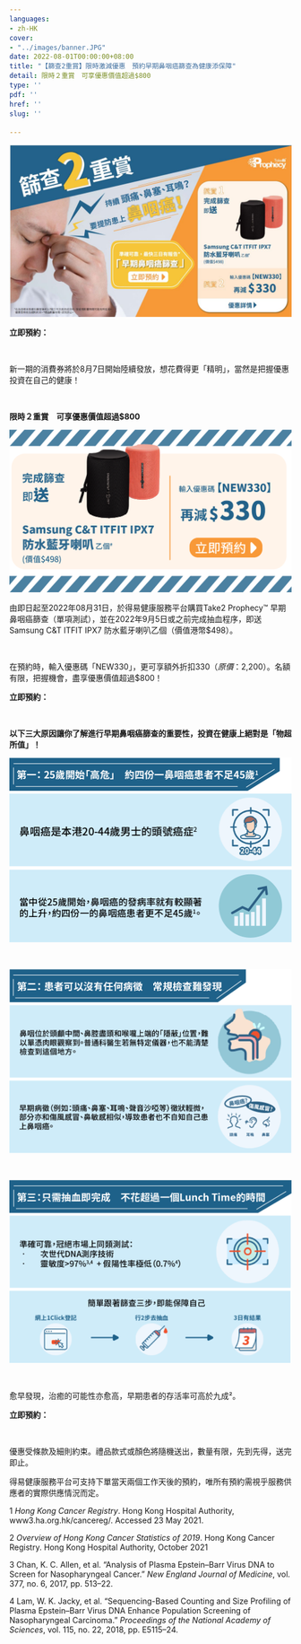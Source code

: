 ```yaml
---
languages:
- zh-HK
cover:
- "../images/banner.JPG"
date: 2022-08-01T00:00:00+08:00
title: "【篩查2重賞】限時激減優惠　預約早期鼻咽癌篩查為健康添保障"
detail: 限時２重賞　可享優惠價值超過$800
type: ''
pdf: ''
href: ''
slug: ''

---
```

![](../images/banner.JPG)

**立即預約：**

<br/>

新一期的消費券將於8月7日開始陸續發放，想花費得更「精明」，當然是把握優惠投資在自己的健康！

<br/>

**限時２重賞　可享優惠價值超過$800**

![](../images/asset-13.png)

由即日起至2022年08月31日，於得易健康服務平台購買Take2 Prophecy™ 早期鼻咽癌篩查（單項測試），並在2022年9月5日或之前完成抽血程序，即送Samsung C&T ITFIT IPX7 防水藍牙喇叭乙個（價值港幣$498）。

<br/>

在預約時，輸入優惠碼「NEW330」，更可享額外折扣$330 （原價：$2,200）。名額有限，把握機會，盡享優惠價值超過$800！

**立即預約：**

<br/>

**以下三大原因讓你了解進行早期鼻咽癌篩查的重要性，投資在健康上絕對是「物超所值」！**

![](../images/asset-10.png)

<br/>

![](../images/asset-11.png)

<br/>

![](../images/asset-12.png)

<br/>

愈早發現，治癒的可能性亦愈高，早期患者的存活率可高於九成²。

**立即預約：**

<br/>

優惠受條款及細則約束。禮品款式或顏色將隨機送出，數量有限，先到先得，送完即止。

得易健康服務平台可支持下單當天兩個工作天後的預約，唯所有預約需視乎服務供應者的實際供應情況而定。

1 _Hong Kong Cancer Registry_. Hong Kong Hospital Authority, www3.ha.org.hk/cancereg/. Accessed 23 May 2021.

2 _Overview of Hong Kong Cancer Statistics of 2019_. Hong Kong Cancer Registry. Hong Kong Hospital Authority, October 2021

3 Chan, K. C. Allen, et al. “Analysis of Plasma Epstein–Barr Virus DNA to Screen for Nasopharyngeal Cancer.” _New England Journal of Medicine_, vol. 377, no. 6, 2017, pp. 513–22.

4 Lam, W. K. Jacky, et al. “Sequencing-Based Counting and Size Profiling of Plasma Epstein–Barr Virus DNA Enhance Population Screening of Nasopharyngeal Carcinoma.” _Proceedings of the National_ _Academy of Sciences_, vol. 115, no. 22, 2018, pp. E5115–24.